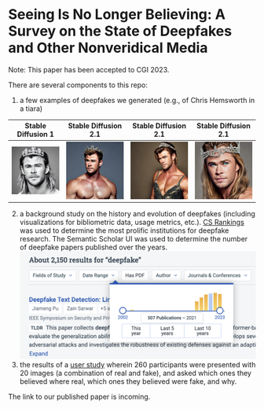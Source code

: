 # Seeing Is No Longer Believing: A Survey on the State of Deepfakes and Other Nonveridical Media

Note: This paper has been accepted to CGI 2023.

There are several components to this repo:
1. a few examples of deepfakes we generated (e.g., of Chris Hemsworth in a tiara)

Stable Diffusion 1            |  Stable Diffusion 2.1            |  Stable Diffusion 2.1                     | Stable Diffusion 2.1
:-------------------------:|:-------------------------:|:-------------------------:|:-------------------------:
![image](examples/chris-tiara-sd1.png)  |  ![image](examples/chris-tiara-sd2.jpeg)  |  ![image](examples/chris-tiara-sd2-again.jpeg) | ![image](examples/chris-tiara-sd2-once-again.jpeg)

2. a background study on the history and evolution of deepfakes (including visualizations for bibliometric data, usage metrics, etc.). [CS Rankings](https://csrankings.org/#/index) was used to determine the most prolific institutions for deepfake research. The Semantic Scholar UI was used to determine the number of deepfake papers published over the years. ![image](ss-ui.png)
1. the results of a [user study](https://docs.google.com/forms/d/e/1FAIpQLSfiGjsBgBoocsFTsWCe4aypm6zpykkKzbn0QgX5CXUNdfpUBQ/viewform?fbzx=-1358400270121316312) wherein 260 participants were presented with 20 images (a combination of real and fake), and asked which ones they believed where real, which ones they believed were fake, and why.

The link to our published paper is incoming.
